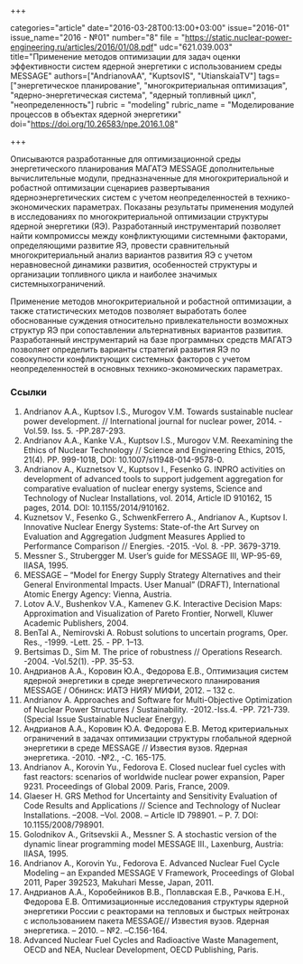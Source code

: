 +++

categories="article"
date="2016-03-28T00:13:00+03:00"
issue="2016-01"
issue_name="2016 - №01"
number="8"
file = "https://static.nuclear-power-engineering.ru/articles/2016/01/08.pdf"
udc="621.039.003"
title="Применение методов оптимизации для задач оценки эффективности систем ядерной энергетики с использованием среды MESSAGE"
authors=["AndrianovAA", "KuptsovIS", "UtianskaiaTV"]
tags=["энергетическое планирование", "многокритериальная оптимизация", "ядерно-энергетическая система", "ядерный топливный цикл", "неопределенность"]
rubric = "modeling"
rubric_name = "Моделирование процессов в объектах ядерной энергетики"
doi="https://doi.org/10.26583/npe.2016.1.08"

+++

Описываются разработанные для оптимизационной среды энергетического планирования МАГАТЭ MESSAGE дополнительные вычислительные модули, предназначенные для многокритериальной и робастной оптимизации сценариев развертывания ядерноэнергетических систем с учетом неопределенностей в технико-экономических параметрах. Показаны результаты применения модулей в исследованиях по многокритериальной оптимизации структуры ядерной энергетики (ЯЭ). Разработанный инструментарий позволяет найти компромиссы между конфликтующими системными факторами, определяющими развитие ЯЭ, провести сравнительный многокритериальный анализ вариантов развития ЯЭ с учетом неравновесной динамики развития, особенностей структуры и организации топливного цикла и наиболее значимых системныхограничений.

Применение методов многокритериальной и робастной оптимизации, а также статистических методов позволяет выработать более обоснованные суждения относительно привлекательности возможных структур ЯЭ при сопоставлении альтернативных вариантов развития. Разработанный инструментарий на базе программных средств МАГАТЭ позволяет определить варианты стратегий развития ЯЭ по совокупности конфликтующих системных факторов с учетом неопределенностей в основных технико-экономических параметрах.

### Ссылки

1. Andrianov A.A., Kuptsov I.S., Murogov V.M. Towards sustainable nuclear power development. // International journal for nuclear power, 2014. -Vol.59. Iss. 5. -PP.287-293.
2. Andrianov A.A., Kanke V.A., Kuptsov I.S., Murogov V.M. Reexamining the Ethics of Nuclear Technology // Science and Engineering Ethics, 2015, 21(4). PP. 999-1018, DOI: 10.1007/s11948-014-9578-0.
3. Andrianov A., Kuznetsov V., Kuptsov I., Fesenko G. INPRO activities on development of advanced tools to support judgement aggregation for comparative evaluation of nuclear energy systems, Science and Technology of Nuclear Installations, vol. 2014, Article ID 910162, 15 pages, 2014. DOI: 10.1155/2014/910162.
4. Kuznetsov V., Fesenko G., SchwenkFerrero A., Andrianov A., Kuptsov I. Innovative Nuclear Energy Systems: State-of-the Art Survey on Evaluation and Aggregation Judgment Measures Applied to Performance Comparison // Energies. -2015. -Vol. 8. -PP. 3679-3719.
5. Messner S., Strubergger M. User’s guide for MESSAGE III, WP-95-69, IIASA, 1995.
6. MESSAGE – “Model for Energy Supply Strategy Alternatives and their General Environmental Impacts. User Manual” (DRAFT), International Atomic Energy Agency: Vienna, Austria.
7. Lotov A.V., Bushenkov V.A., Kamenev G.K. Interactive Decision Maps: Approximation and Visualization of Pareto Frontier, Norwell, Kluwer Academic Publishers, 2004.
8. BenTal A., Nemirovski A. Robust solutions to uncertain programs, Oper. Res., -1999. -Lett. 25. - PP. 1–13.
9. Bertsimas D., Sim M. The price of robustness // Operations Research. -2004. -Vol.52(1). -PP. 35-53.
10. Андрианов А.А., Коровин Ю.А., Федорова Е.В., Оптимизация систем ядерной энергетики в среде энергетического планирования MESSAGE / Обнинск: ИАТЭ НИЯУ МИФИ, 2012. – 132 с.
11. Andrianov A. Approaches and Software for Multi-Objective Optimization of Nuclear Power Structures / Sustainability. -2012.-Iss.4. -PP. 721-739. (Special Issue Sustainable Nuclear Energy).
12. Андрианов А.А., Коровин Ю.А. Федорова Е.В. Метод критериальных ограничений в задачах оптимизации структуры глобальной ядерной энергетики в среде MESSAGE // Известия вузов. Ядерная энергетика. -2010. -№2., -С. 165-175.
13. Andrianov A., Korovin Yu., Fedorova E. Closed nuclear fuel cycles with fast reactors: scenarios of worldwide nuclear power expansion, Paper 9231. Proceedings of Global 2009. Paris, France, 2009.
14. Glaeser H. GRS Method for Uncertainty and Sensitivity Evaluation of Code Results and Applications // Science and Technology of Nuclear Installations. –2008. –Vol. 2008. – Article ID 798901. – P. 7. DOI: 10.1155/2008/798901.
15. Golodnikov A., Gritsevskii A., Messner S. A stochastic version of the dynamic linear programming model MESSAGE III., Laxenburg, Austria: IIASA, 1995.
16. Andrianov A., Korovin Yu., Fedorova E. Advanced Nuclear Fuel Cycle Modeling – an Expanded MESSAGE V Framework, Proceedings of Global 2011, Paper 392523, Makuhari Messe, Japan, 2011.
17. Андрианов А.А., Коробейников В.В., Поплавская Е.В., Рачкова Е.Н., Федорова Е.В. Оптимизационные исследования структуры ядерной энергетики России с реакторами на тепловых и быстрых нейтронах с использованием пакета MESSAGE// Известия вузов. Ядерная энергетика. – 2010. – №2. –C.156-164.
18. Advanced Nuclear Fuel Cycles and Radioactive Waste Management, OECD and NEA, Nuclear Development, OECD Publishing, Paris.